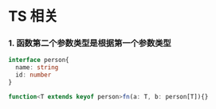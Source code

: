 # TS 相关

### 1. 函数第二个参数类型是根据第一个参数类型
```ts
interface person{
  name: string
  id: number
}

function<T extends keyof person>fn(a: T, b: person[T]){}
```